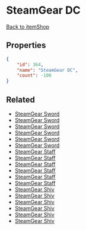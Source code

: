 # SteamGear DC

<no description available>

[Back to itemShop](../item-shops.md)

## Properties

```json
{
    "id": 364,
    "name": "SteamGear DC",
    "count": -100
}
```

## Related

- [SteamGear Sword](../items/10382-steamgear-sword.md)
- [SteamGear Sword](../items/10383-steamgear-sword.md)
- [SteamGear Sword](../items/10384-steamgear-sword.md)
- [SteamGear Sword](../items/10385-steamgear-sword.md)
- [SteamGear Sword](../items/10386-steamgear-sword.md)
- [SteamGear Sword](../items/10387-steamgear-sword.md)
- [SteamGear Staff](../items/10388-steamgear-staff.md)
- [SteamGear Staff](../items/10389-steamgear-staff.md)
- [SteamGear Staff](../items/10390-steamgear-staff.md)
- [SteamGear Staff](../items/10391-steamgear-staff.md)
- [SteamGear Staff](../items/10392-steamgear-staff.md)
- [SteamGear Staff](../items/10393-steamgear-staff.md)
- [SteamGear Shiv](../items/10394-steamgear-shiv.md)
- [SteamGear Shiv](../items/10395-steamgear-shiv.md)
- [SteamGear Shiv](../items/10396-steamgear-shiv.md)
- [SteamGear Shiv](../items/10397-steamgear-shiv.md)
- [SteamGear Shiv](../items/10398-steamgear-shiv.md)
- [SteamGear Shiv](../items/10399-steamgear-shiv.md)

